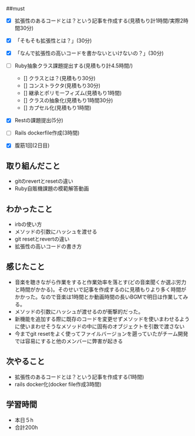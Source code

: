 ##must
- [x]  拡張性のあるコードとは？という記事を作成する(見積もり計1時間/実際2時間30分)
  - [x]  「そもそも拡張性とは？」(30分)
  - [x]  「なんで拡張性の高いコードを書かないといけないの？」(30分)
- [ ] Ruby抽象クラス課題提出する(見積もり計4.5時間/)
  - [] クラスとは？(見積もり30分)
  - [] コンストラクタ(見積もり30分)
  - [] 継承とポリモーフィズム(見積もり1時間)
  - [] クラスの抽象化(見積もり1時間30分)
  - [] カプセル化(見積もり1時間)
- [x]  Restの課題提出(5分)
- [ ]  Rails dockerfile作成(3時間)
- [x] 腹筋1回(2日目)  


## 取り組んだこと
  - gitのrevertとresetの違い
  - Ruby自販機課題の模範解答動画
## わかったこと
- irbの使い方
- メソッドの引数にハッシュを渡せる
- git resetとrevertの違い
- 拡張性の高いコードの書き方

## 感じたこと
  - 音楽を聴きながら作業をすると作業効率を落とす(どの音楽聞くか選ぶ労力と時間がかかる)。そのせいで記事を作成するのに見積もりより多く時間がかかった。なので音楽は1時間とか動画時間の長いBGMで明日は作業してみる。
  - メソッドの引数にハッシュが渡せるのが衝撃的だった。
  - 新機能を追加する際に既存のコードを変更せずメソッドを使いまわせるように使いまわせそうなメソッドの中に固有のオブジェクトを引数で渡さない
  - 今までgit resetをよく使ってファイルバージョンを遡っていたがチーム開発では容易にすると他のメンバーに弊害が起きる
    
## 次やること
  - 拡張性のあるコードとは？という記事を作成する(1時間)
  - rails docker化(docker file作成3時間)
 

## 学習時間
  - 本日５h
  - 合計200h

